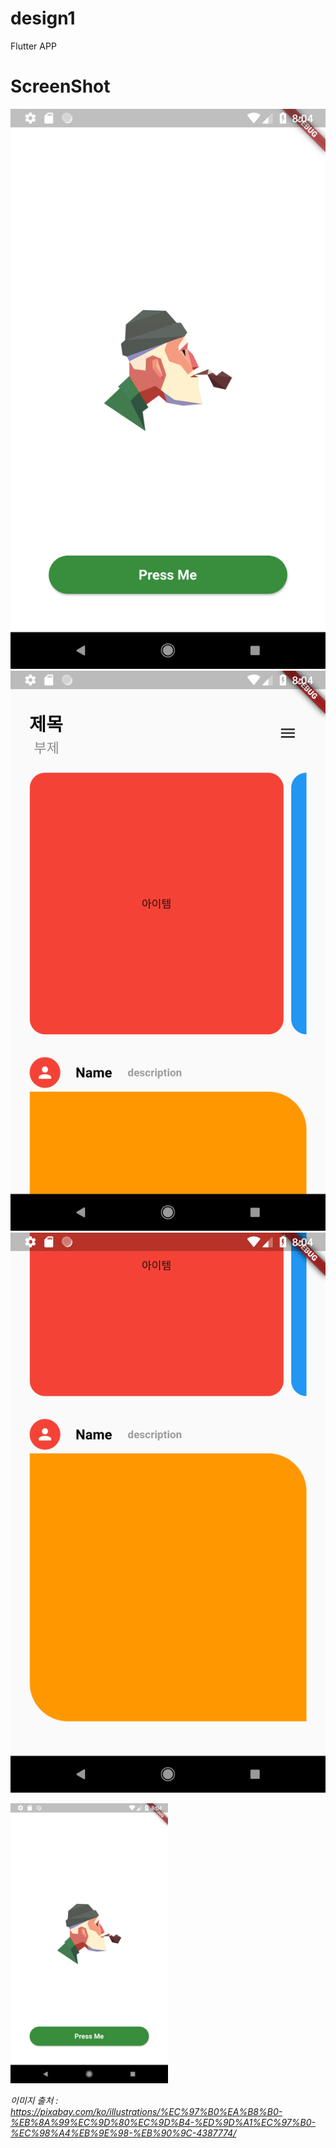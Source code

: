 # design1

Flutter APP

# ScreenShot

![Screenshot_1566720249](../etc/Screenshot_1566720249.png)
![Screenshot_1566720252](../etc/Screenshot_1566720252.png)
![Screenshot_1566720257](../etc/Screenshot_1566720257.png)

<img src="../etc/Screenshot_1566720249.png" width="50%"></img>

*이미지 출처 :
https://pixabay.com/ko/illustrations/%EC%97%B0%EA%B8%B0-%EB%8A%99%EC%9D%80%EC%9D%B4-%ED%9D%A1%EC%97%B0-%EC%98%A4%EB%9E%98-%EB%90%9C-4387774/*
